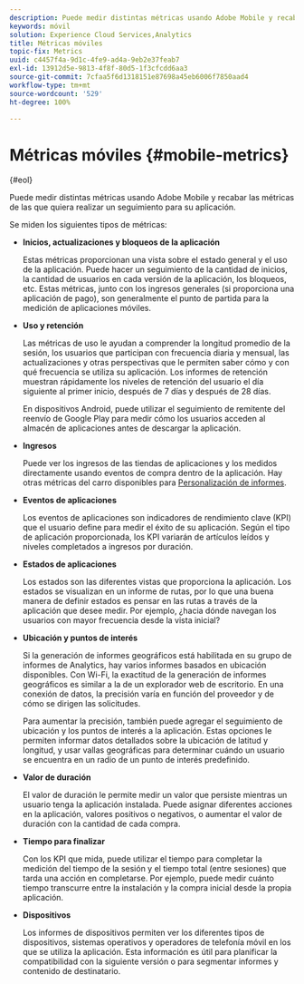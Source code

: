```yaml
---
description: Puede medir distintas métricas usando Adobe Mobile y recabar las métricas de las que quiera realizar un seguimiento para su aplicación.
keywords: móvil
solution: Experience Cloud Services,Analytics
title: Métricas móviles
topic-fix: Metrics
uuid: c4457f4a-9d1c-4fe9-ad4a-9eb2e37feab7
exl-id: 13912d5e-9813-4f8f-80d5-1f3cfcdd6aa3
source-git-commit: 7cfaa5f6d1318151e87698a45eb6006f7850aad4
workflow-type: tm+mt
source-wordcount: '529'
ht-degree: 100%

---
```


# Métricas móviles {#mobile-metrics}

{#eol}

Puede medir distintas métricas usando Adobe Mobile y recabar las métricas de las que quiera realizar un seguimiento para su aplicación.

Se miden los siguientes tipos de métricas:

* **Inicios, actualizaciones y bloqueos de la aplicación**

   Estas métricas proporcionan una vista sobre el estado general y el uso de la aplicación. Puede hacer un seguimiento de la cantidad de inicios, la cantidad de usuarios en cada versión de la aplicación, los bloqueos, etc. Estas métricas, junto con los ingresos generales (si proporciona una aplicación de pago), son generalmente el punto de partida para la medición de aplicaciones móviles.

* **Uso y retención**

   Las métricas de uso le ayudan a comprender la longitud promedio de la sesión, los usuarios que participan con frecuencia diaria y mensual, las actualizaciones y otras perspectivas que le permiten saber cómo y con qué frecuencia se utiliza su aplicación. Los informes de retención muestran rápidamente los niveles de retención del usuario el día siguiente al primer inicio, después de 7 días y después de 28 días.

   En dispositivos Android, puede utilizar el seguimiento de remitente del reenvío de Google Play para medir cómo los usuarios acceden al almacén de aplicaciones antes de descargar la aplicación.

* **Ingresos**

   Puede ver los ingresos de las tiendas de aplicaciones y los medidos directamente usando eventos de compra dentro de la aplicación. Hay otras métricas del carro disponibles para [Personalización de informes](/help/using/usage/reports-customize/reports-customize.md).

* **Eventos de aplicaciones**

   Los eventos de aplicaciones son indicadores de rendimiento clave (KPI) que el usuario define para medir el éxito de su aplicación. Según el tipo de aplicación proporcionada, los KPI variarán de  artículos leídos y niveles completados a ingresos por duración.

* **Estados de aplicaciones**

   Los estados son las diferentes vistas que proporciona la aplicación. Los estados se visualizan en un informe de rutas, por lo que una buena manera de definir estados es pensar en las rutas a través de la aplicación que desee medir. Por ejemplo, ¿hacia dónde navegan los usuarios con mayor frecuencia desde la vista inicial?

* **Ubicación y puntos de interés**

   Si la generación de informes geográficos está habilitada en su grupo de informes de Analytics, hay varios informes basados en ubicación disponibles. Con Wi-Fi, la exactitud de la generación de informes geográficos es similar a la de un explorador web de escritorio. En una conexión de datos, la precisión varía en función del proveedor y de cómo se dirigen las solicitudes.

   Para aumentar la precisión, también puede agregar el seguimiento de ubicación y los puntos de interés a la aplicación. Estas opciones le permiten informar datos detallados sobre la ubicación de latitud y longitud, y usar vallas geográficas para determinar cuándo un usuario se encuentra en un radio de un punto de interés predefinido.

* **Valor de duración**

   El valor de duración le permite medir un valor que persiste mientras un usuario tenga la aplicación instalada. Puede asignar diferentes acciones en la aplicación, valores positivos o negativos, o aumentar el valor de duración con la cantidad de cada compra.

* **Tiempo para finalizar**

   Con los KPI que mida, puede utilizar el tiempo para completar la medición del tiempo de la sesión y el tiempo total (entre sesiones) que tarda una acción en completarse. Por ejemplo, puede medir cuánto tiempo transcurre entre la instalación y la compra inicial desde la propia aplicación.

* **Dispositivos**

   Los informes de dispositivos permiten ver los diferentes tipos de dispositivos, sistemas operativos y operadores de telefonía móvil en los que se utiliza la aplicación. Esta información es útil para planificar la compatibilidad con la siguiente versión o para segmentar informes y contenido de destinatario.
